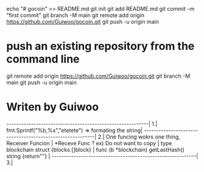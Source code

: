 echo "# gocoin" >> README.md
git init
git add README.md
git commit -m "first commit"
git branch -M main
git remote add origin https://github.com/Guiwoo/gocoin.git
git push -u origin main

# push an existing repository from the command line

git remote add origin https://github.com/Guiwoo/gocoin.git
git branch -M main
git push -u origin main

# Writen by Guiwoo

----------------------------------------------------------|
1.| fmt.Sprintf("%b,%x","etetete") => formating the string|
----------------------------------------------------------|
2.| One funcing wokrs one thing, Receiver Funcion |
*Receve Func ? ex) Do not want to copy |
type blockchain struct {blocks []block} |
func (b *blockchain) getLastHash() string {return""} |
-----------------------------------------------------------|
3.|
